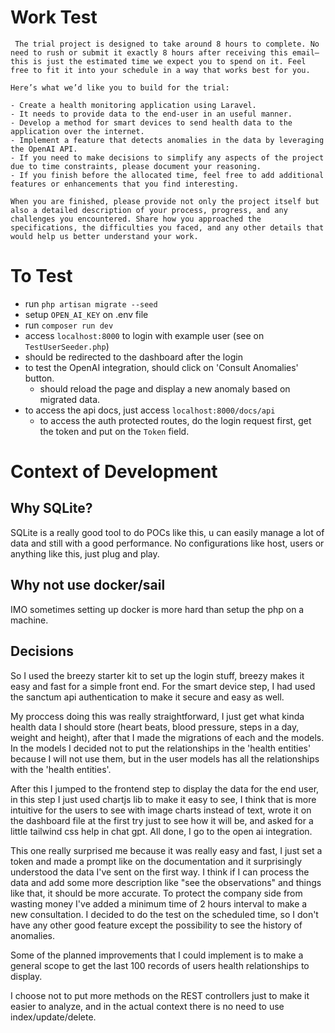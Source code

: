 # Work Test
```
 The trial project is designed to take around 8 hours to complete. No need to rush or submit it exactly 8 hours after receiving this email—this is just the estimated time we expect you to spend on it. Feel free to fit it into your schedule in a way that works best for you.

Here’s what we’d like you to build for the trial:

- Create a health monitoring application using Laravel.
- It needs to provide data to the end-user in an useful manner.
- Develop a method for smart devices to send health data to the application over the internet. 
- Implement a feature that detects anomalies in the data by leveraging the OpenAI API.
- If you need to make decisions to simplify any aspects of the project due to time constraints, please document your reasoning.
- If you finish before the allocated time, feel free to add additional features or enhancements that you find interesting.

When you are finished, please provide not only the project itself but also a detailed description of your process, progress, and any challenges you encountered. Share how you approached the specifications, the difficulties you faced, and any other details that would help us better understand your work.
```

# To Test
- run `php artisan migrate --seed`
- setup `OPEN_AI_KEY` on .env file
- run `composer run dev`
- access `localhost:8000` to login with example user (see on `TestUserSeeder.php`)
- should be redirected to the dashboard after the login
- to test the OpenAI integration, should click on 'Consult Anomalies' button.
    - should reload the page and display a new anomaly based on migrated data.
- to access the api docs, just access `localhost:8000/docs/api`
    - to access the auth protected routes, do the login request first, get the token and put on the `Token` field.

# Context of Development
## Why SQLite?
SQLite is a really good tool to do POCs like this, u can easily manage a lot of data and still with a good performance. No configurations like host, users or anything like this, just plug and play.

## Why not use docker/sail
IMO sometimes setting up docker is more hard than setup the php on a machine.

## Decisions
So I used the breezy starter kit to set up the login stuff, breezy makes it easy and fast for a simple front end. For the smart device step, I had used the sanctum api authentication to make it secure and easy as well.

My proccess doing this was really straightforward, I just get what kinda health data I should store (heart beats, blood pressure, steps in a day, weight and height), after that I made the migrations of each and the models. In the models I decided not to put the relationships in the 'health entities' because I will not use them, but in the user models has all the relationships with the 'health entities'.

After this I jumped to the frontend step to display the data for the end user, in this step I just used chartjs lib to make it easy to see, I think that is more intuitive for the users to see with image charts instead of text, wrote it on the dashboard file at the first try just to see how it will be, and asked for a little tailwind css help in chat gpt. All done, I go to the open ai integration.

This one really surprised me because it was really easy and fast, I just set a token and made a prompt like on the documentation and it surprisingly understood the data I've sent on the first way. I think if I can process the data and add some more description like "see the observations" and things like that, it should be more accurate. To protect the company side from wasting money I've added a minimum time of 2 hours interval to make a new consultation.
I decided to do the test on the scheduled time, so I don't have any other good feature except the possibility to see the history of anomalies.

Some of the planned improvements that I could implement is to make a general scope to get the last 100 records of users health relationships to display.

I choose not to put more methods on the REST controllers just to make it easier to analyze, and in the actual context there is no need to use index/update/delete.
